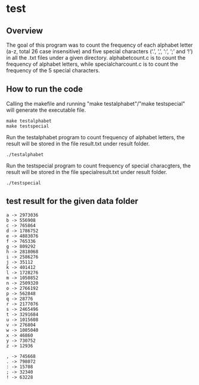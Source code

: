 # test

## Overview
The goal of this program was to count the frequency of each alphabet letter (a-z, total 26 case insensitive) and five special characters (‘.’, ‘,’, ‘:’, ‘;’ and ‘!’) in all the .txt files under a given directory. 
alphabetcount.c is to count the frequency of alphabet letters, while specialcharcount.c is to count the frequency of the 5 special characters. 

## How to run the code
Calling the makefile and running "make testalphabet"/"make testspecial" will generate the executable file.
```
make testalphabet
make testspecial
```
Run the testalphabet program to count frequency of alphabet letters, the result will be stored in the file result.txt under result folder.
```
./testalphabet
```
Run the testspecial program to count frequency of special characgters, the result will be stored in the file specialresult.txt under result folder.
```
./testspecial
```

## test result for the given data folder
```
a -> 2973036
b -> 556908
c -> 765864
d -> 1786752
e -> 4883076
f -> 765336
g -> 809292
h -> 2818068
i -> 2586276
j -> 35112
k -> 401412
l -> 1728276
m -> 1050852
n -> 2509320
o -> 2766192
p -> 562848
q -> 28776
r -> 2177076
s -> 2465496
t -> 3291684
u -> 1015608
v -> 276804
w -> 1085040
x -> 46860
y -> 730752
z -> 12936

, -> 745668
. -> 798072
: -> 15708
; -> 32340
! -> 63228
```
